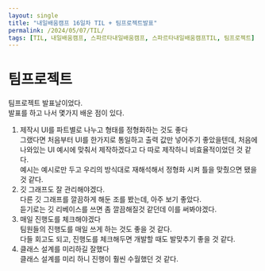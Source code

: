 ```yaml
---
layout: single
title: "내일배움캠프 16일차 TIL + 팀프로젝트발표"
permalink: /2024/05/07/TIL/
tags: [TIL, 내일배움캠프, 스파르타내일배움캠프, 스파르타내일배움캠프TIL, 팀프로젝트]
---
```

# 팀프로젝트
팀프로젝트 발표날이었다.<br>
발표를 하고 나서 몇가지 배운 점이 있다.<br>
1. 제작시 UI를 파트별로 나누고 형태를 정형화하는 것도 좋다<br>
   그랬다면 처음부터 UI를 한가지로 통일하고 출력 값만 넣어주기 좋았을텐데, 처음에 나와있는 UI 예시에 맞춰서 제작하겠다고 다 따로 제작하니 비효율적이었던 것 같다.<br>
   예시는 예시로만 두고 우리의 방식대로 재해석해서 정형화 시켜 틀을 맞췄으면 됐을 것 같다.
2. 깃 그래프도 잘 관리해야겠다.<br>
  다른 깃 그래프를 깔끔하게 해둔 조를 봤는데, 아주 보기 좋았다.<br>
  듣기로는 깃 리베이스를 쓰면 좀 깔끔해질것 같던데 이를 써봐야겠다.<br>
3. 매일 진행도를 체크해야겠다<br>
  팀원들의 진행도를 매일 쓰게 하는 것도 좋을 것 같다.<br>
  다들 회고도 되고, 진행도를 체크해두면 개발할 때도 발맞추기 좋을 것 같다.<br>
4. 클래스 설계를 미리하길 잘했다<br>
  클래스 설계를 미리 하니 진행이 훨씬 수월했던 것 같다.

